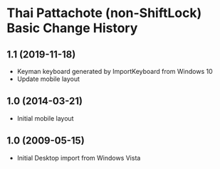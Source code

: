 Thai Pattachote (non-ShiftLock) Basic Change History
====================

1.1 (2019-11-18)
----------------
* Keyman keyboard generated by ImportKeyboard from Windows 10 
* Update mobile layout

1.0 (2014-03-21)
----------------
* Initial mobile layout

1.0 (2009-05-15)
----------------------
* Initial Desktop import from Windows Vista

